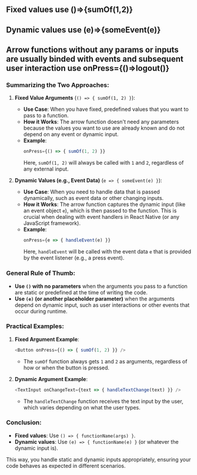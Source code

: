 ## Fixed values use ()=>{sumOf(1,2)} 
## Dynamic values use (e)=>{someEvent(e)} 
## Arrow functions without any params or inputs are usually binded with events and subsequent user interaction use onPress={()=>logout()}


### Summarizing the Two Approaches:

1. **Fixed Value Arguments** (`() => { sumOf(1, 2) }`):
   - **Use Case**: When you have fixed, predefined values that you want to pass to a function.
   - **How it Works**: The arrow function doesn't need any parameters because the values you want to use are already known and do not depend on any event or dynamic input.
   - **Example**:
     ```javascript
     onPress={() => { sumOf(1, 2) }}
     ```
     Here, `sumOf(1, 2)` will always be called with `1` and `2`, regardless of any external input.

2. **Dynamic Values (e.g., Event Data)** (`e => { someEvent(e) }`):
   - **Use Case**: When you need to handle data that is passed dynamically, such as event data or other changing inputs.
   - **How it Works**: The arrow function captures the dynamic input (like an event object `e`), which is then passed to the function. This is crucial when dealing with event handlers in React Native (or any JavaScript framework).
   - **Example**:
     ```javascript
     onPress={e => { handleEvent(e) }}
     ```
     Here, `handleEvent` will be called with the event data `e` that is provided by the event listener (e.g., a press event).

### General Rule of Thumb:

- **Use `()` with no parameters** when the arguments you pass to a function are static or predefined at the time of writing the code.
- **Use `(e)` (or another placeholder parameter)** when the arguments depend on dynamic input, such as user interactions or other events that occur during runtime.

### Practical Examples:

1. **Fixed Argument Example**:
   ```javascript
   <Button onPress={() => { sumOf(1, 2) }} />
   ```
   - The `sumOf` function always gets `1` and `2` as arguments, regardless of how or when the button is pressed.

2. **Dynamic Argument Example**:
   ```javascript
   <TextInput onChangeText={text => { handleTextChange(text) }} />
   ```
   - The `handleTextChange` function receives the text input by the user, which varies depending on what the user types.

### Conclusion:

- **Fixed values**: Use `() => { functionName(args) }`.
- **Dynamic values**: Use `(e) => { functionName(e) }` (or whatever the dynamic input is).

This way, you handle static and dynamic inputs appropriately, ensuring your code behaves as expected in different scenarios.